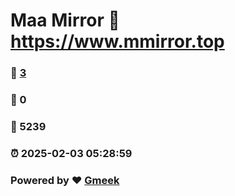 # Maa Mirror :link: https://www.mmirror.top 
### :page_facing_up: [3](https://www.mmirror.top/tag.html) 
### :speech_balloon: 0 
### :hibiscus: 5239 
### :alarm_clock: 2025-02-03 05:28:59 
### Powered by :heart: [Gmeek](https://github.com/Meekdai/Gmeek)
